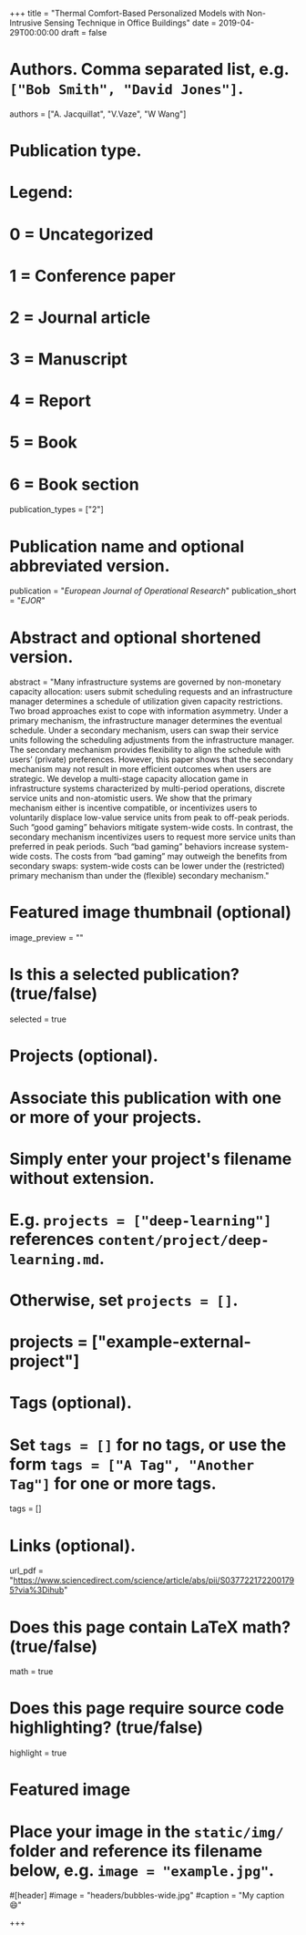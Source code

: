 +++
title = "Thermal Comfort-Based Personalized Models with Non-Intrusive Sensing Technique in Office Buildings"
date = 2019-04-29T00:00:00
draft = false

# Authors. Comma separated list, e.g. `["Bob Smith", "David Jones"]`.
authors = ["A. Jacquillat", "V.Vaze", "W Wang"]

# Publication type.
# Legend:
# 0 = Uncategorized
# 1 = Conference paper
# 2 = Journal article
# 3 = Manuscript
# 4 = Report
# 5 = Book
# 6 = Book section
publication_types = ["2"]

# Publication name and optional abbreviated version.
publication = "*European Journal of Operational Research*"
publication_short = "*EJOR*"

# Abstract and optional shortened version.
abstract = "Many infrastructure systems are governed by non-monetary capacity allocation: users submit scheduling requests and an infrastructure manager determines a schedule of utilization given capacity restrictions. Two broad approaches exist to cope with information asymmetry. Under a primary mechanism, the infrastructure manager determines the eventual schedule. Under a secondary mechanism, users can swap their service units following the scheduling adjustments from the infrastructure manager. The secondary mechanism provides flexibility to align the schedule with users’ (private) preferences. However, this paper shows that the secondary mechanism may not result in more efficient outcomes when users are strategic. We develop a multi-stage capacity allocation game in infrastructure systems characterized by multi-period operations, discrete service units and non-atomistic users. We show that the primary mechanism either is incentive compatible, or incentivizes users to voluntarily displace low-value service units from peak to off-peak periods. Such “good gaming” behaviors mitigate system-wide costs. In contrast, the secondary mechanism incentivizes users to request more service units than preferred in peak periods. Such “bad gaming” behaviors increase system-wide costs. The costs from “bad gaming” may outweigh the benefits from secondary swaps: system-wide costs can be lower under the (restricted) primary mechanism than under the (flexible) secondary mechanism."

# Featured image thumbnail (optional)
image_preview = ""

# Is this a selected publication? (true/false)
selected = true

# Projects (optional).
#   Associate this publication with one or more of your projects.
#   Simply enter your project's filename without extension.
#   E.g. `projects = ["deep-learning"]` references `content/project/deep-learning.md`.
#   Otherwise, set `projects = []`.
# projects = ["example-external-project"]

# Tags (optional).
#   Set `tags = []` for no tags, or use the form `tags = ["A Tag", "Another Tag"]` for one or more tags.
tags = []

# Links (optional).
url_pdf = "https://www.sciencedirect.com/science/article/abs/pii/S0377221722001795?via%3Dihub"

# Does this page contain LaTeX math? (true/false)
math = true

# Does this page require source code highlighting? (true/false)
highlight = true

# Featured image
# Place your image in the `static/img/` folder and reference its filename below, e.g. `image = "example.jpg"`.
#[header]
#image = "headers/bubbles-wide.jpg"
#caption = "My caption :smile:"

+++
